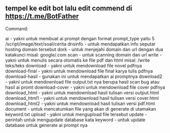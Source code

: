 ## tempel ke edit bot lalu edit commend di https://t.me/BotFather

Command:

ai - yakni untuk membuat ai prompt dengan format prompt_type yaitu 5 /script/image/text/soal/cerita
dnsinfo - untuk mendapatkan info seputar hosting domain tersebut
dork - untuk menjejahi domain dan url dengan dua katakunci misal: google/.com
scan - untuk scanning domain dan url 
write - yakni untuk menulis secara otomatis ke file pdf dan html misal: /write teks/teks
download - yakni untuk mendownload file novel pdfnya
download-final - yakni untuk mendownload file final karya tulis pdfnya
download-hasil - gunakan ini untuk mendapatkan ai promptnya
download2 - yakni untuk mendownload file output.txt nya berupa hasil scan bug atau hasil ai promt
download-cover - yakni untuk mendownload file cover pdfnya
download_html - yakni untuk mendownload hasil tulisan versi output.html
download_html1 - yakni untuk mendownload hasil tulisan versi cover.html
download_html2 - yakni untuk mendownload hasil tulisan versi pdf.html
document - untuk mencatumkan file yang akan di generate di utamakan keyword.txt
upload - yakni untuk mengupload file tersebut
update - perintah untuk mengupdate database kata
keyword - untuk update database untuk generate ai prompt nya

